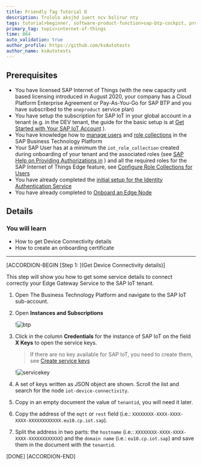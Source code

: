 ```yaml
---
title: Friendly Tag Tutorial D
description: Trololo aksjhd iuert ncv bslirur nty
tags: tutorial>beginner, software-product-function>sap-btp-cockpit, products>sap-business-technology-platform, products>sap-btp--cloud-foundry-environment, tutorial>license
primary_tag: topic>internet-of-things
time: 864
auto_validation: true
author_profile: https://github.com/ksAutotests
author_name: ksAutotests
---
```

## Prerequisites
 -   You have licensed SAP Internet of Things (with the new capacity unit based licensing introduced in August 2020, your company has a Cloud Platform Enterprise Agreement or Pay-As-You-Go for SAP BTP and you have subscribed to the `oneproduct` service plan)
 -   You have setup the subscription for SAP IoT in your global account in a tenant (e.g. in the DEV tenant, the guide for the basic setup is at [Get Started with Your SAP IoT Account](https://help.sap.com/viewer/195126f4601945cba0886cbbcbf3d364/latest/en-US/bfe6a46a13d14222949072bf330ff2f4.html) ).
 - You have knowledge how to [manage users](https://help.sap.com/viewer/65de2977205c403bbc107264b8eccf4b/Cloud/en-US/a3bc7e863ac54c23ab856863b681c9f8.html) and [role collections](https://help.sap.com/viewer/65de2977205c403bbc107264b8eccf4b/Cloud/en-US/9e1bf57130ef466e8017eab298b40e5e.html) in the SAP Business Technology Platform
 - Your SAP User has at a minimum the `iot_role_collection` created during onboarding of your tenant and the associated roles (see [SAP Help on Providing Authorizations in](https://help.sap.com/viewer/195126f4601945cba0886cbbcbf3d364/latest/en-US/2810dd61e0a8446d839c936f341ec46d.html) ) and all the required roles for the SAP Internet of Things Edge feature, see [Configure Role Collections for Users](https://help.sap.com/viewer/247022ddd1744053af376344471c0821/2109b/en-US/7e0ddf3d1ef24a42b68cd75fc526302c.html#5f0427eab54d467bb18871ce0d41e862.html)
 -   You have already completed the [initial setup for the Identity Authentication Service](https://help.sap.com/viewer/6d6d63354d1242d185ab4830fc04feb1/Cloud/en-US/31af7da133874e199a7df1d42905241b.html)
 -   You have already completed to [Onboard an Edge Node](iot-edge-onboard-node)

## Details
### You will learn
  - How to get Device Connectivity details
  - How to create an onboarding certificate

---

[ACCORDION-BEGIN [Step 1: ](Get Device Connectivity details)]

This step will show you how to get some service details to connect correctly your Edge Gateway Service to the SAP IoT tenant.

1.  Open The Business Technology Platform and navigate to the SAP IoT sub-account.

2.  Open **Instances and Subscriptions**

    !![btp](btp.png)

3.  Click in the column **Credentials** for the instance of SAP IoT on the field **X Keys** to open the service keys.

    > If there are no key available for SAP IoT, you need to create them, see [Create service keys](https://help.sap.com/viewer/65de2977205c403bbc107264b8eccf4b/Cloud/en-US/cdf4f200db3e4c248fa67401937b2f78.html)

    !![servicekey](servicekey.png)

4.  A set of keys written as JSON object are shown. Scroll the list and search for the node `iot-device-connectivity`.

5.  Copy in an empty document the value of `tenantid`, you will need it later.

6.  Copy the address of the `mqtt` or `rest` field (i.e.: `XXXXXXXX-XXXX-XXXX-XXXX-XXXXXXXXXXXX.eu10.cp.iot.sap`).

7.  Split the address in two parts: the `hostname` (i.e.: `XXXXXXXX-XXXX-XXXX-XXXX-XXXXXXXXXXXX`) and the `domain name` (i.e.: `eu10.cp.iot.sap`) and save them in the document with the `tenantid`.

[DONE]
[ACCORDION-END]
